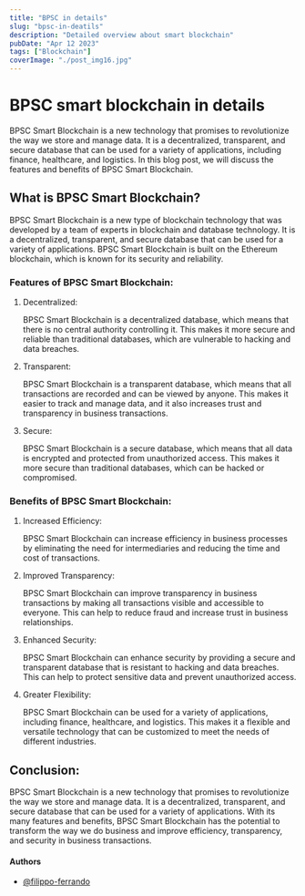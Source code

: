```yaml
---
title: "BPSC in details"
slug: "bpsc-in-deatils"
description: "Detailed overview about smart blockchain"
pubDate: "Apr 12 2023"
tags: ["Blockchain"]
coverImage: "./post_img16.jpg"
---
```


# BPSC smart blockchain in details

BPSC Smart Blockchain is a new technology that promises to revolutionize the way we store and manage data. It is a decentralized, transparent, and secure database that can be used for a variety of applications, including finance, healthcare, and logistics. In this blog post, we will discuss the features and benefits of BPSC Smart Blockchain.

## What is BPSC Smart Blockchain?

BPSC Smart Blockchain is a new type of blockchain technology that was developed by a team of experts in blockchain and database technology. It is a decentralized, transparent, and secure database that can be used for a variety of applications. BPSC Smart Blockchain is built on the Ethereum blockchain, which is known for its security and reliability.

### Features of BPSC Smart Blockchain:

1. Decentralized:
    
    BPSC Smart Blockchain is a decentralized database, which means that there is no central authority controlling it. This makes it more secure and reliable than traditional databases, which are vulnerable to hacking and data breaches.
    
2. Transparent:
    
    BPSC Smart Blockchain is a transparent database, which means that all transactions are recorded and can be viewed by anyone. This makes it easier to track and manage data, and it also increases trust and transparency in business transactions.
    
3. Secure:
    
    BPSC Smart Blockchain is a secure database, which means that all data is encrypted and protected from unauthorized access. This makes it more secure than traditional databases, which can be hacked or compromised.
    

### Benefits of BPSC Smart Blockchain:

1. Increased Efficiency:
    
    BPSC Smart Blockchain can increase efficiency in business processes by eliminating the need for intermediaries and reducing the time and cost of transactions.
    
2. Improved Transparency:
    
    BPSC Smart Blockchain can improve transparency in business transactions by making all transactions visible and accessible to everyone. This can help to reduce fraud and increase trust in business relationships.
    
3. Enhanced Security:
    
    BPSC Smart Blockchain can enhance security by providing a secure and transparent database that is resistant to hacking and data breaches. This can help to protect sensitive data and prevent unauthorized access.
    
4. Greater Flexibility:
    
    BPSC Smart Blockchain can be used for a variety of applications, including finance, healthcare, and logistics. This makes it a flexible and versatile technology that can be customized to meet the needs of different industries.
    

## Conclusion:

BPSC Smart Blockchain is a new technology that promises to revolutionize the way we store and manage data. It is a decentralized, transparent, and secure database that can be used for a variety of applications. With its many features and benefits, BPSC Smart Blockchain has the potential to transform the way we do business and improve efficiency, transparency, and security in business transactions.

#### Authors

- [@filippo-ferrando](https://www.github.com/filippo-ferrando)